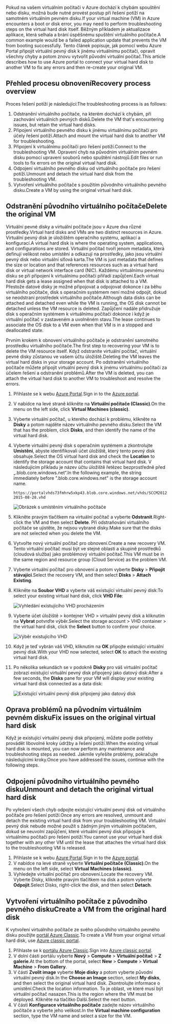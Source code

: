 <span data-ttu-id="9fd79-101">Pokud na vašem virtuálním počítači v Azure dochází k chybám spouštění nebo disku, možná bude nutné provést postup při řešení potíží na samotném virtuálním pevném disku.</span><span class="sxs-lookup"><span data-stu-id="9fd79-101">If your virtual machine (VM) in Azure encounters a boot or disk error, you may need to perform troubleshooting steps on the virtual hard disk itself.</span></span> <span data-ttu-id="9fd79-102">Běžným příkladem je aktualizace aplikace, která selhala a brání úspěšnému spuštění virtuálního počítače.</span><span class="sxs-lookup"><span data-stu-id="9fd79-102">A common example would be a failed application update that prevents the VM from booting successfully.</span></span> <span data-ttu-id="9fd79-103">Tento článek popisuje, jak pomocí webu Azure Portal připojit virtuální pevný disk k jinému virtuálnímu počítači, opravit všechny chyby a potom znovu vytvořit původní virtuální počítač.</span><span class="sxs-lookup"><span data-stu-id="9fd79-103">This article describes how to use Azure portal to connect your virtual hard disk to another VM to fix any errors and then re-create your original VM.</span></span>

## <a name="recovery-process-overview"></a><span data-ttu-id="9fd79-104">Přehled procesu obnovení</span><span class="sxs-lookup"><span data-stu-id="9fd79-104">Recovery process overview</span></span>
<span data-ttu-id="9fd79-105">Proces řešení potíží je následující:</span><span class="sxs-lookup"><span data-stu-id="9fd79-105">The troubleshooting process is as follows:</span></span>

1. <span data-ttu-id="9fd79-106">Odstranění virtuálního počítače, na kterém dochází k chybám, při zachování virtuálních pevných disků.</span><span class="sxs-lookup"><span data-stu-id="9fd79-106">Delete the VM that's encountering issues, but retain the virtual hard disks.</span></span>
2. <span data-ttu-id="9fd79-107">Připojení virtuálního pevného disku k jinému virtuálnímu počítači pro účely řešení potíží.</span><span class="sxs-lookup"><span data-stu-id="9fd79-107">Attach and mount the virtual hard disk to another VM for troubleshooting.</span></span>
3. <span data-ttu-id="9fd79-108">Připojení k virtuálnímu počítači pro řešení potíží.</span><span class="sxs-lookup"><span data-stu-id="9fd79-108">Connect to the troubleshooting VM.</span></span> <span data-ttu-id="9fd79-109">Opravení chyb na původním virtuálním pevném disku pomocí upravení souborů nebo spuštění nástrojů.</span><span class="sxs-lookup"><span data-stu-id="9fd79-109">Edit files or run tools to fix errors on the original virtual hard disk.</span></span>
4. <span data-ttu-id="9fd79-110">Odpojení virtuálního pevného disku od virtuálního počítače pro řešení potíží.</span><span class="sxs-lookup"><span data-stu-id="9fd79-110">Unmount and detach the virtual hard disk from the troubleshooting VM.</span></span>
5. <span data-ttu-id="9fd79-111">Vytvoření virtuálního počítače s použitím původního virtuálního pevného disku.</span><span class="sxs-lookup"><span data-stu-id="9fd79-111">Create a VM by using the original virtual hard disk.</span></span>

## <a name="delete-the-original-vm"></a><span data-ttu-id="9fd79-112">Odstranění původního virtuálního počítače</span><span class="sxs-lookup"><span data-stu-id="9fd79-112">Delete the original VM</span></span>
<span data-ttu-id="9fd79-113">Virtuální pevné disky a virtuální počítače jsou v Azure dva různé prostředky.</span><span class="sxs-lookup"><span data-stu-id="9fd79-113">Virtual hard disks and VMs are two distinct resources in Azure.</span></span> <span data-ttu-id="9fd79-114">Virtuální pevný disk je úložištěm operačního systému, aplikací a konfigurací.</span><span class="sxs-lookup"><span data-stu-id="9fd79-114">A virtual hard disk is where the operating system, applications, and configurations are stored.</span></span> <span data-ttu-id="9fd79-115">Virtuální počítač tvoří jenom metadata, která definují velikost nebo umístění a odkazují na prostředky, jako jsou virtuální pevný disk nebo virtuální síťová karta.</span><span class="sxs-lookup"><span data-stu-id="9fd79-115">The VM is just metadata that defines the size or location and that references resources such as a virtual hard disk or virtual network interface card (NIC).</span></span> <span data-ttu-id="9fd79-116">Každému virtuálnímu pevnému disku se při připojení k virtuálnímu počítači přiřadí zapůjčení.</span><span class="sxs-lookup"><span data-stu-id="9fd79-116">Each virtual hard disk gets a lease assigned when that disk is attached to a VM.</span></span> <span data-ttu-id="9fd79-117">Přestože datové disky je možné připojovat a odpojovat dokonce i za běhu virtuálního počítače, disk s operačním systémem není možné odpojit, dokud se neodstraní prostředek virtuálního počítače.</span><span class="sxs-lookup"><span data-stu-id="9fd79-117">Although data disks can be attached and detached even while the VM is running, the OS disk cannot be detached unless the VM resource is deleted.</span></span> <span data-ttu-id="9fd79-118">Zapůjčení nadále přidružuje disk s operačním systémem k virtuálnímu počítači dokonce i když je virtuální počítač v zastaveném a uvolněném stavu.</span><span class="sxs-lookup"><span data-stu-id="9fd79-118">The lease continues to associate the OS disk to a VM even when that VM is in a stopped and deallocated state.</span></span>

<span data-ttu-id="9fd79-119">Prvním krokem k obnovení virtuálního počítače je odstranění samotného prostředku virtuálního počítače.</span><span class="sxs-lookup"><span data-stu-id="9fd79-119">The first step to recovering your VM is to delete the VM resource itself.</span></span> <span data-ttu-id="9fd79-120">Když odstraníte virtuální počítač, virtuální pevné disky zůstanou ve vašem účtu úložiště.</span><span class="sxs-lookup"><span data-stu-id="9fd79-120">Deleting the VM leaves the virtual hard disks in your storage account.</span></span> <span data-ttu-id="9fd79-121">Po odstranění virtuálního počítače můžete připojit virtuální pevný disk k jinému virtuálnímu počítači za účelem řešení a odstranění problémů.</span><span class="sxs-lookup"><span data-stu-id="9fd79-121">After the VM is deleted, you can attach the virtual hard disk to another VM to troubleshoot and resolve the errors.</span></span> 

1. <span data-ttu-id="9fd79-122">Přihlaste se k webu [Azure Portal](https://portal.azure.com).</span><span class="sxs-lookup"><span data-stu-id="9fd79-122">Sign in to the [Azure portal](https://portal.azure.com).</span></span> 
2. <span data-ttu-id="9fd79-123">V nabídce na levé straně klikněte na **Virtuální počítače (Classic)**.</span><span class="sxs-lookup"><span data-stu-id="9fd79-123">On the menu on the left side, click **Virtual Machines (classic)**.</span></span>
3. <span data-ttu-id="9fd79-124">Vyberte virtuální počítač, u kterého dochází k problému, klikněte na **Disky** a potom najděte název virtuálního pevného disku.</span><span class="sxs-lookup"><span data-stu-id="9fd79-124">Select the VM that has the problem, click **Disks**, and then identify the name of the virtual hard disk.</span></span> 
4. <span data-ttu-id="9fd79-125">Vyberte virtuální pevný disk s operačním systémem a zkontrolujte **Umístění**, abyste identifikovali účet úložiště, který tento pevný disk obsahuje.</span><span class="sxs-lookup"><span data-stu-id="9fd79-125">Select the OS virtual hard disk and check the **Location** to identify the storage account that contains that virtual hard disk.</span></span> <span data-ttu-id="9fd79-126">V následujícím příkladu je název účtu úložiště řetězec bezprostředně před „.blob.core.windows.net“.</span><span class="sxs-lookup"><span data-stu-id="9fd79-126">In the following example, the string immediately before ".blob.core.windows.net" is the storage account name.</span></span>

    ```
    https://portalvhds73fmhrw5xkp43.blob.core.windows.net/vhds/SCCM2012-2015-08-28.vhd
    ```

    ![Obrázek s umístěním virtuálního počítače](./media/virtual-machines-classic-recovery-disks-portal/vm-location.png)

5. <span data-ttu-id="9fd79-128">Klikněte pravým tlačítkem na virtuální počítač a vyberte **Odstranit**.</span><span class="sxs-lookup"><span data-stu-id="9fd79-128">Right-click the VM and then select **Delete**.</span></span> <span data-ttu-id="9fd79-129">Při odstraňování virtuálního počítače se ujistěte, že nejsou vybrané disky.</span><span class="sxs-lookup"><span data-stu-id="9fd79-129">Make sure that the disks are not selected when you delete the VM.</span></span>
6. <span data-ttu-id="9fd79-130">Vytvořte nový virtuální počítač pro obnovení.</span><span class="sxs-lookup"><span data-stu-id="9fd79-130">Create a new recovery VM.</span></span> <span data-ttu-id="9fd79-131">Tento virtuální počítač musí být ve stejné oblasti a skupině prostředků (cloudová služba) jako problémový virtuální počítač.</span><span class="sxs-lookup"><span data-stu-id="9fd79-131">This VM must be in the same region and resource group (Cloud Service) as the problem VM.</span></span>
7. <span data-ttu-id="9fd79-132">Vyberte virtuální počítač pro obnovení a potom vyberte **Disky** > **Připojit stávající**.</span><span class="sxs-lookup"><span data-stu-id="9fd79-132">Select the recovery VM, and then select **Disks** > **Attach Existing**.</span></span>
8. <span data-ttu-id="9fd79-133">Klikněte na **Soubor VHD** a vyberte váš existující virtuální pevný disk:</span><span class="sxs-lookup"><span data-stu-id="9fd79-133">To select your existing virtual hard disk, click **VHD File**:</span></span>

    ![Vyhledání existujícího VHD procházením](./media/virtual-machines-classic-recovery-disks-portal/select-vhd-location.png)

9. <span data-ttu-id="9fd79-135">Vyberte účet úložiště > kontejner VHD > virtuální pevný disk a kliknutím na **Vybrat** potvrďte výběr.</span><span class="sxs-lookup"><span data-stu-id="9fd79-135">Select the storage account > VHD container > the virtual hard disk, click the **Select** button to confirm your choice.</span></span>

    ![Výběr existujícího VHD](./media/virtual-machines-classic-recovery-disks-portal/select-vhd.png)

10. <span data-ttu-id="9fd79-137">Když je teď vybrán váš VHD, kliknutím na **OK** připojte existující virtuální pevný disk.</span><span class="sxs-lookup"><span data-stu-id="9fd79-137">With your VHD now selected, select **OK** to attach the existing virtual hard disk.</span></span>
11. <span data-ttu-id="9fd79-138">Po několika sekundách se v podokně **Disky** pro váš virtuální počítač zobrazí existující virtuální pevný disk připojený jako datový disk:</span><span class="sxs-lookup"><span data-stu-id="9fd79-138">After a few seconds, the **Disks** pane for your VM will display your existing virtual hard disk connected as a data disk:</span></span>

    ![Existující virtuální pevný disk připojený jako datový disk](./media/virtual-machines-classic-recovery-disks-portal/attached-disk.png)

## <a name="fix-issues-on-the-original-virtual-hard-disk"></a><span data-ttu-id="9fd79-140">Oprava problémů na původním virtuálním pevném disku</span><span class="sxs-lookup"><span data-stu-id="9fd79-140">Fix issues on the original virtual hard disk</span></span>
<span data-ttu-id="9fd79-141">Když je existující virtuální pevný disk připojený, můžete podle potřeby provádět libovolné kroky údržby a řešení potíží.</span><span class="sxs-lookup"><span data-stu-id="9fd79-141">When the existing virtual hard disk is mounted, you can now perform any maintenance and troubleshooting steps as needed.</span></span> <span data-ttu-id="9fd79-142">Jakmile vyřešíte problémy, pokračujte následujícími kroky.</span><span class="sxs-lookup"><span data-stu-id="9fd79-142">Once you have addressed the issues, continue with the following steps.</span></span>

## <a name="unmount-and-detach-the-original-virtual-hard-disk"></a><span data-ttu-id="9fd79-143">Odpojení původního virtuálního pevného disku</span><span class="sxs-lookup"><span data-stu-id="9fd79-143">Unmount and detach the original virtual hard disk</span></span>
<span data-ttu-id="9fd79-144">Po vyřešení všech chyb odpojte existující virtuální pevný disk od virtuálního počítače pro řešení potíží.</span><span class="sxs-lookup"><span data-stu-id="9fd79-144">Once any errors are resolved, unmount and detach the existing virtual hard disk from your troubleshooting VM.</span></span> <span data-ttu-id="9fd79-145">Virtuální pevný disk nebude možné použít s žádným jiným virtuálním počítačem, dokud se neuvolní zapůjčení, které virtuální pevný disk připojuje k virtuálnímu počítači pro řešení potíží.</span><span class="sxs-lookup"><span data-stu-id="9fd79-145">You cannot use your virtual hard disk together with any other VM until the lease that attaches the virtual hard disk to the troubleshooting VM is released.</span></span>  

1. <span data-ttu-id="9fd79-146">Přihlaste se k webu [Azure Portal](https://portal.azure.com).</span><span class="sxs-lookup"><span data-stu-id="9fd79-146">Sign in to the [Azure portal](https://portal.azure.com).</span></span> 
2. <span data-ttu-id="9fd79-147">V nabídce na levé straně vyberte **Virtuální počítače (Classic)**.</span><span class="sxs-lookup"><span data-stu-id="9fd79-147">On the menu on the left side, select **Virtual Machines (classic)**.</span></span>
3. <span data-ttu-id="9fd79-148">Vyhledejte virtuální počítač pro obnovení.</span><span class="sxs-lookup"><span data-stu-id="9fd79-148">Locate the recovery VM.</span></span> <span data-ttu-id="9fd79-149">Vyberte Disky, klikněte pravým tlačítkem na disk a potom vyberte **Odpojit**.</span><span class="sxs-lookup"><span data-stu-id="9fd79-149">Select Disks, right-click the disk, and then select **Detach**.</span></span>

## <a name="create-a-vm-from-the-original-hard-disk"></a><span data-ttu-id="9fd79-150">Vytvoření virtuálního počítače z původního pevného disku</span><span class="sxs-lookup"><span data-stu-id="9fd79-150">Create a VM from the original hard disk</span></span>

<span data-ttu-id="9fd79-151">K vytvoření virtuálního počítače ze svého původního virtuálního pevného disku použijte [portál Azure Classic](https://manage.windowsazure.com).</span><span class="sxs-lookup"><span data-stu-id="9fd79-151">To create a VM from your original virtual hard disk, use [Azure classic portal](https://manage.windowsazure.com).</span></span>

1. <span data-ttu-id="9fd79-152">Přihlaste se k [portálu Azure Classic](https://manage.windowsazure.com).</span><span class="sxs-lookup"><span data-stu-id="9fd79-152">Sign into [Azure classic portal](https://manage.windowsazure.com).</span></span>
2. <span data-ttu-id="9fd79-153">V dolní části portálu vyberte **Nový** > **Compute** > **Virtuální počítač** > **Z galerie**.</span><span class="sxs-lookup"><span data-stu-id="9fd79-153">At the bottom of the portal, select **New** > **Compute** > **Virtual Machine** > **From Gallery**.</span></span>
3. <span data-ttu-id="9fd79-154">V části **Zvolit image** vyberte **Moje disky** a potom vyberte původní virtuální pevný disk.</span><span class="sxs-lookup"><span data-stu-id="9fd79-154">In the **Choose an Image** section, select **My disks**, and then select the original virtual hard disk.</span></span> <span data-ttu-id="9fd79-155">Zkontrolujte informace o umístění.</span><span class="sxs-lookup"><span data-stu-id="9fd79-155">Check the location information.</span></span> <span data-ttu-id="9fd79-156">To je oblast, ve které musí být virtuální počítač nasazen.</span><span class="sxs-lookup"><span data-stu-id="9fd79-156">This is the region where the VM must be deployed.</span></span> <span data-ttu-id="9fd79-157">Klikněte na tlačítko Další.</span><span class="sxs-lookup"><span data-stu-id="9fd79-157">Select the next button.</span></span>
4. <span data-ttu-id="9fd79-158">V části **Konfigurace virtuálního počítače** zadejte název virtuálního počítače a vyberte jeho velikost.</span><span class="sxs-lookup"><span data-stu-id="9fd79-158">In the **Virtual machine configuration** section, type the VM name and select a size for the VM.</span></span>